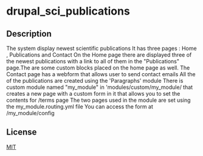 # drupal_sci_publications

## Description 
The system display newest scientific publications 
It has three pages : Home , Publications  and Contact
On the Home page there are displayed three of the newest publications with a link to all of them in the "Publications" page.The are some custom blocks placed on the home page as well.
The Contact page has  a webform that allows user  to send contact emails
All the of the publications are created using the 'Paragraphs' module
There is custom module named "my_module" in 'modules/custom/my_module/ that  creates a new page with a custom form  in it that allows you to set the contents for /terms page
The two pages used in the module are set using the my_module.routing.yml file
You can access the form  at /my_module/config

## License
[MIT](https://choosealicense.com/licenses/mit/)
